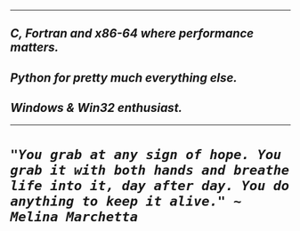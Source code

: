 ---------------
## ***C, Fortran and x86-64 where performance matters.***
## ***Python for pretty much everything else.***
## ***Windows & Win32 enthusiast.***
---------------

# *`"You grab at any sign of hope. You grab it with both hands and breathe life into it, day after day. You do anything to keep it alive." ~ Melina Marchetta`*
